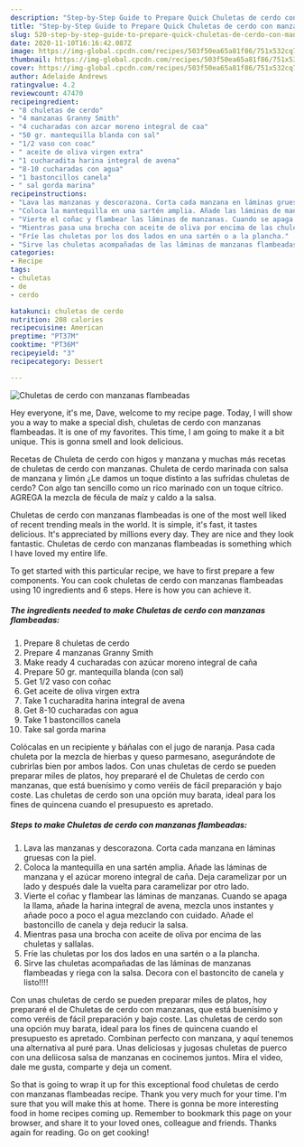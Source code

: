```yaml
---
description: "Step-by-Step Guide to Prepare Quick Chuletas de cerdo con manzanas flambeadas"
title: "Step-by-Step Guide to Prepare Quick Chuletas de cerdo con manzanas flambeadas"
slug: 520-step-by-step-guide-to-prepare-quick-chuletas-de-cerdo-con-manzanas-flambeadas
date: 2020-11-10T16:16:42.087Z
image: https://img-global.cpcdn.com/recipes/503f50ea65a81f86/751x532cq70/chuletas-de-cerdo-con-manzanas-flambeadas-foto-principal.jpg
thumbnail: https://img-global.cpcdn.com/recipes/503f50ea65a81f86/751x532cq70/chuletas-de-cerdo-con-manzanas-flambeadas-foto-principal.jpg
cover: https://img-global.cpcdn.com/recipes/503f50ea65a81f86/751x532cq70/chuletas-de-cerdo-con-manzanas-flambeadas-foto-principal.jpg
author: Adelaide Andrews
ratingvalue: 4.2
reviewcount: 47470
recipeingredient:
- "8 chuletas de cerdo"
- "4 manzanas Granny Smith"
- "4 cucharadas con azcar moreno integral de caa"
- "50 gr. mantequilla blanda con sal"
- "1/2 vaso con coac"
- " aceite de oliva virgen extra"
- "1 cucharadita harina integral de avena"
- "8-10 cucharadas con agua"
- "1 bastoncillos canela"
- " sal gorda marina"
recipeinstructions:
- "Lava las manzanas y descorazona. Corta cada manzana en láminas gruesas con la piel."
- "Coloca la mantequilla en una sartén amplia. Añade las láminas de manzana y el azúcar moreno integral de caña. Deja caramelizar por un lado y después dale la vuelta para caramelizar por otro lado."
- "Vierte el coñac y flambear las láminas de manzanas. Cuando se apaga la llama, añade la harina integral de avena, mezcla unos instantes y añade poco a poco el agua mezclando con cuidado. Añade el bastoncillo de canela y deja reducir la salsa."
- "Mientras pasa una brocha con aceite de oliva por encima de las chuletas y sallalas."
- "Fríe las chuletas por los dos lados en una sartén o a la plancha."
- "Sirve las chuletas acompañadas de las láminas de manzanas flambeadas y riega con la salsa. Decora con el bastoncito de canela y listo!!!!"
categories:
- Recipe
tags:
- chuletas
- de
- cerdo

katakunci: chuletas de cerdo 
nutrition: 208 calories
recipecuisine: American
preptime: "PT37M"
cooktime: "PT36M"
recipeyield: "3"
recipecategory: Dessert

---
```



![Chuletas de cerdo con manzanas flambeadas](https://img-global.cpcdn.com/recipes/503f50ea65a81f86/751x532cq70/chuletas-de-cerdo-con-manzanas-flambeadas-foto-principal.jpg)

Hey everyone, it's me, Dave, welcome to my recipe page. Today, I will show you a way to make a special dish, chuletas de cerdo con manzanas flambeadas. It is one of my favorites. This time, I am going to make it a bit unique. This is gonna smell and look delicious.

Recetas de Chuleta de cerdo con higos y manzana y muchas más recetas de chuletas de cerdo con manzanas. Chuleta de cerdo marinada con salsa de manzana y limón ¿Le damos un toque distinto a las sufridas chuletas de cerdo? Con algo tan sencillo como un rico marinado con un toque cítrico. AGREGA la mezcla de fécula de maíz y caldo a la salsa.

Chuletas de cerdo con manzanas flambeadas is one of the most well liked of recent trending meals in the world. It is simple, it's fast, it tastes delicious. It's appreciated by millions every day. They are nice and they look fantastic. Chuletas de cerdo con manzanas flambeadas is something which I have loved my entire life.


To get started with this particular recipe, we have to first prepare a few components. You can cook chuletas de cerdo con manzanas flambeadas using 10 ingredients and 6 steps. Here is how you can achieve it.

<!--inarticleads1-->

##### The ingredients needed to make Chuletas de cerdo con manzanas flambeadas:

1. Prepare 8 chuletas de cerdo
1. Prepare 4 manzanas Granny Smith
1. Make ready 4 cucharadas con azúcar moreno integral de caña
1. Prepare 50 gr. mantequilla blanda (con sal)
1. Get 1/2 vaso con coñac
1. Get  aceite de oliva virgen extra
1. Take 1 cucharadita harina integral de avena
1. Get 8-10 cucharadas con agua
1. Take 1 bastoncillos canela
1. Take  sal gorda marina


Colócalas en un recipiente y báñalas con el jugo de naranja. Pasa cada chuleta por la mezcla de hierbas y queso parmesano, asegurándote de cubrirlas bien por ambos lados. Con unas chuletas de cerdo se pueden preparar miles de platos, hoy prepararé el de Chuletas de cerdo con manzanas, que está buenísimo y como veréis de fácil preparación y bajo coste. Las chuletas de cerdo son una opción muy barata, ideal para los fines de quincena cuando el presupuesto es apretado. 

<!--inarticleads2-->

##### Steps to make Chuletas de cerdo con manzanas flambeadas:

1. Lava las manzanas y descorazona. Corta cada manzana en láminas gruesas con la piel.
1. Coloca la mantequilla en una sartén amplia. Añade las láminas de manzana y el azúcar moreno integral de caña. Deja caramelizar por un lado y después dale la vuelta para caramelizar por otro lado.
1. Vierte el coñac y flambear las láminas de manzanas. Cuando se apaga la llama, añade la harina integral de avena, mezcla unos instantes y añade poco a poco el agua mezclando con cuidado. Añade el bastoncillo de canela y deja reducir la salsa.
1. Mientras pasa una brocha con aceite de oliva por encima de las chuletas y sallalas.
1. Fríe las chuletas por los dos lados en una sartén o a la plancha.
1. Sirve las chuletas acompañadas de las láminas de manzanas flambeadas y riega con la salsa. Decora con el bastoncito de canela y listo!!!!


Con unas chuletas de cerdo se pueden preparar miles de platos, hoy prepararé el de Chuletas de cerdo con manzanas, que está buenísimo y como veréis de fácil preparación y bajo coste. Las chuletas de cerdo son una opción muy barata, ideal para los fines de quincena cuando el presupuesto es apretado. Combinan perfecto con manzana, y aquí tenemos una alternativa al puré para. Unas deliciosas y jugosas chuletas de puerco con una deliicosa salsa de manzanas en cocinemos juntos. Mira el video, dale me gusta, comparte y deja un coment. 

So that is going to wrap it up for this exceptional food chuletas de cerdo con manzanas flambeadas recipe. Thank you very much for your time. I'm sure that you will make this at home. There is gonna be more interesting food in home recipes coming up. Remember to bookmark this page on your browser, and share it to your loved ones, colleague and friends. Thanks again for reading. Go on get cooking!
